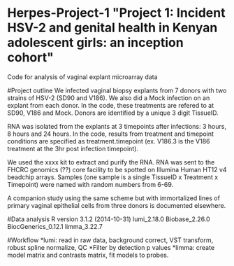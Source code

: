# Herpes-Project-1 "Project 1: Incident HSV-2 and genital health in Kenyan adolescent girls: an inception cohort"
Code for analysis of vaginal explant microarray data

#Project outline
We infected vaginal biopsy explants from 7 donors with two strains of HSV-2 (SD90 and V186). We also did a Mock infection on an explant from each donor. In the code, these treatments are refered to at SD90, V186 and Mock. Donors are identified by a unique 3 digit TissueID.

RNA was isolated from the explants at 3 timepoints after infections: 3 hours, 8 hours and 24 hours. In the code, results from treatment and timepoint conditions are specified as treatment.timepoint (ex. V186.3 is the V186 treatment at the 3hr post infection timepoint).

We used the xxxx kit to extract and purify the RNA. RNA was sent to the FHCRC genomics (??) core facility to be spotted on Illumina Human HT12 v4 beadchip arrays. Samples (one sample is a single TissueID x Treatment x Timepoint) were named with random numbers from 6-69. 

A companion study using the same scheme but with immortalized lines of primary vaginal epithelial cells from three donors is documented elsewhere.

#Data analysis
R version 3.1.2 (2014-10-31)
lumi_2.18.0
Biobase_2.26.0
BiocGenerics_0.12.1
limma_3.22.7

#Workflow
*lumi: read in raw data, background correct, VST transform, robust spline normalize, QC
*Filter by detection p values
*limma: create model matrix and contrasts matrix, fit models to probes.
